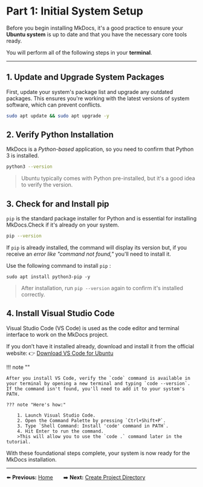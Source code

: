# Part 1: Initial System Setup

Before you begin installing MkDocs, it's a good practice to ensure your **Ubuntu system** is up to date and that you have the necessary core tools ready. 

You will perform all of the following steps in your **terminal**.

---

## 1. Update and Upgrade System Packages

First, update your system's package list and upgrade any outdated packages. This ensures you're working with the latest versions of system software, which can prevent conflicts.

```bash
sudo apt update && sudo apt upgrade -y 
```

## 2. Verify Python Installation

MkDocs is a _Python-based_ application, so you need to confirm that Python 3 is installed. 

```bash
python3 --version
```
>Ubuntu typically comes with Python pre-installed, but it's a good idea to verify the version.

## 3. Check for and Install pip

`pip` is the standard package installer for Python and is essential for installing MkDocs.Check if it's already on your system.

```sh
pip --version
```
If `pip` is already installed, the command will display its version but, if you receive an _error like "command not found,"_ you'll need to install it.

Use the following command to install `pip` : 

```shell
sudo apt install python3-pip -y
```

>After installation, run `pip --version` again to confirm it's installed correctly.

## 4. Install Visual Studio Code

Visual Studio Code (VS Code) is used as the code editor  and terminal interface to work on the MkDocs project. 

If you don’t have it installed already, download and install it from the official website:
👉 [Download VS Code for Ubuntu](https://code.visualstudio.com/Download)


!!! note ""

    After you install VS Code, verify the `code` command is available in your terminal by opening a new terminal and typing `code --version`. 
    If the command isn't found, you'll need to add it to your system's PATH.

    ??? note "Here's how:"

        1. Launch Visual Studio Code.
        2. Open the Command Palette by pressing `Ctrl+Shift+P`.
        3. Type `Shell Command: Install 'code' command in PATH`.
        4. Hit Enter to run the command.
        >This will allow you to use the `code .` command later in the tutorial.


With these foundational steps complete, your system is now ready for the MkDocs installation.


---
⬅️ **Previous:** [Home](index.md) &nbsp;&nbsp;&nbsp;&nbsp;&nbsp; ➡️ **Next:** [Create Project Directory](part2.md)

